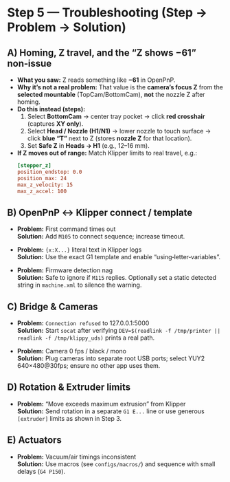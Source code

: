 # Step 5 — Troubleshooting (Step → Problem → Solution)

## A) Homing, Z travel, and the **“Z shows −61”** non‑issue
- **What you saw:** Z reads something like **−61** in OpenPnP.
- **Why it’s not a real problem:** That value is the **camera’s focus Z** from the **selected mountable** (TopCam/BottomCam), **not** the nozzle Z after homing.
- **Do this instead (steps):**
  1. Select **BottomCam** → center tray pocket → click **red crosshair** (captures **XY only**).
  2. Select **Head / Nozzle (H1/N1)** → lower nozzle to touch surface → click **blue “T”** next to Z (stores **nozzle Z** for that location).
  3. Set **Safe Z** in **Heads → H1** (e.g., 12–16 mm).
- **If Z moves out of range:** Match Klipper limits to real travel, e.g.:
  ```ini
  [stepper_z]
  position_endstop: 0.0
  position_max: 24
  max_z_velocity: 15
  max_z_accel: 100
  ```

## B) OpenPnP ↔ Klipper connect / template
- **Problem:** First command times out  
  **Solution:** Add `M105` to connect sequence; increase timeout.

- **Problem:** `{x:X...}` literal text in Klipper logs  
  **Solution:** Use the exact G1 template and enable “using‑letter‑variables”.

- **Problem:** Firmware detection nag  
  **Solution:** Safe to ignore if `M115` replies. Optionally set a static detected string in `machine.xml` to silence the warning.

## C) Bridge & Cameras
- **Problem:** `Connection refused` to 127.0.0.1:5000  
  **Solution:** Start `socat` after verifying `DEV=$(readlink -f /tmp/printer || readlink -f /tmp/klippy_uds)` prints a real path.

- **Problem:** Camera 0 fps / black / mono  
  **Solution:** Plug cameras into separate root USB ports; select YUY2 640×480@30fps; ensure no other app uses them.

## D) Rotation & Extruder limits
- **Problem:** “Move exceeds maximum extrusion” from Klipper  
  **Solution:** Send rotation in a separate `G1 E...` line or use generous `[extruder]` limits as shown in Step 3.

## E) Actuators
- **Problem:** Vacuum/air timings inconsistent  
  **Solution:** Use macros (see `configs/macros/`) and sequence with small delays (`G4 P150`).

